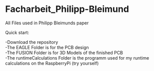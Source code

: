 # Facharbeit_Philipp-Bleimund
 All Files used in Philipp Bleimunds paper
 
 Quick start:
 
-Download the repository  
-The EAGLE Folder is for the PCB design  
-The FUSION Folder is for 3D Models of the finished PCB  
-The runtimeCalculations Folder is the programm used for my runtime calculations on the RaspberryPi (try yourself)  
